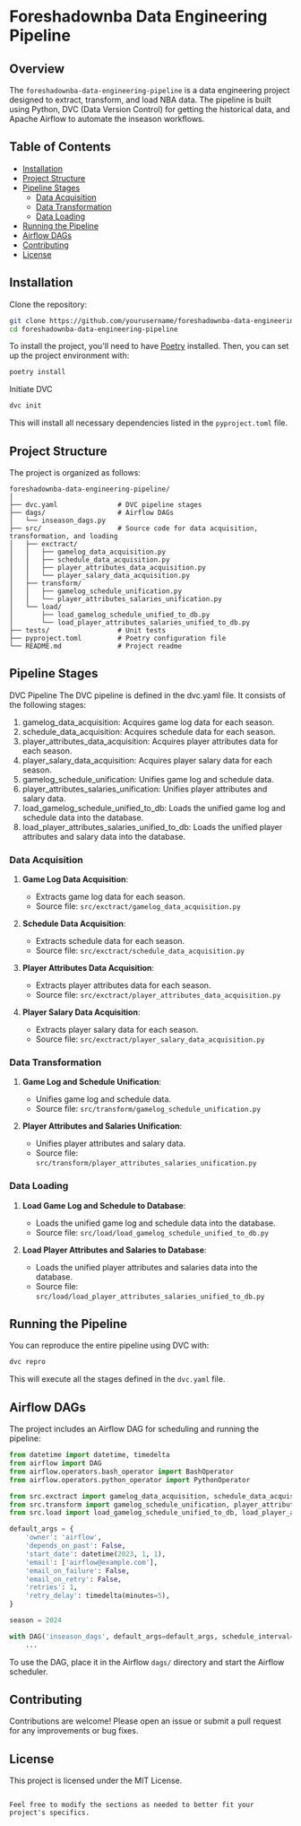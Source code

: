 
# Foreshadownba Data Engineering Pipeline

## Overview

The `foreshadownba-data-engineering-pipeline` is a data engineering project designed to extract, transform, and load NBA data. The pipeline is built using Python, DVC (Data Version Control) for getting the historical data, and Apache Airflow to automate the inseason workflows.

## Table of Contents

- [Installation](#installation)
- [Project Structure](#project-structure)
- [Pipeline Stages](#pipeline-stages)
  - [Data Acquisition](#data-acquisition)
  - [Data Transformation](#data-transformation)
  - [Data Loading](#data-loading)
- [Running the Pipeline](#running-the-pipeline)
- [Airflow DAGs](#airflow-dags)
- [Contributing](#contributing)
- [License](#license)

## Installation

Clone the repository:
```bash
git clone https://github.com/yourusername/foreshadownba-data-engineering-pipeline.git
cd foreshadownba-data-engineering-pipeline
```

To install the project, you'll need to have [Poetry](https://python-poetry.org/docs/#installation) installed. Then, you can set up the project environment with:

```bash
poetry install
```

Initiate DVC
```bash
dvc init
```

This will install all necessary dependencies listed in the `pyproject.toml` file.

## Project Structure

The project is organized as follows:

```plaintext
foreshadownba-data-engineering-pipeline/
│
├── dvc.yaml               # DVC pipeline stages
├── dags/                  # Airflow DAGs
│   └── inseason_dags.py
├── src/                   # Source code for data acquisition, transformation, and loading
│   ├── exctract/
│   │   ├── gamelog_data_acquisition.py
│   │   ├── schedule_data_acquisition.py
│   │   ├── player_attributes_data_acquisition.py
│   │   └── player_salary_data_acquisition.py
│   ├── transform/
│   │   ├── gamelog_schedule_unification.py
│   │   └── player_attributes_salaries_unification.py
│   └── load/
│       ├── load_gamelog_schedule_unified_to_db.py
│       └── load_player_attributes_salaries_unified_to_db.py
├── tests/                 # Unit tests
├── pyproject.toml         # Poetry configuration file
└── README.md              # Project readme
```

## Pipeline Stages

DVC Pipeline
The DVC pipeline is defined in the dvc.yaml file. It consists of the following stages:

1. gamelog_data_acquisition: Acquires game log data for each season.
2. schedule_data_acquisition: Acquires schedule data for each season.
3. player_attributes_data_acquisition: Acquires player attributes data for each season.
4. player_salary_data_acquisition: Acquires player salary data for each season.
5. gamelog_schedule_unification: Unifies game log and schedule data.
6. player_attributes_salaries_unification: Unifies player attributes and salary data.
7. load_gamelog_schedule_unified_to_db: Loads the unified game log and schedule data into the database.
8. load_player_attributes_salaries_unified_to_db: Loads the unified player attributes and salary data into the database.

### Data Acquisition

1. **Game Log Data Acquisition**:
    - Extracts game log data for each season.
    - Source file: `src/exctract/gamelog_data_acquisition.py`

2. **Schedule Data Acquisition**:
    - Extracts schedule data for each season.
    - Source file: `src/exctract/schedule_data_acquisition.py`

3. **Player Attributes Data Acquisition**:
    - Extracts player attributes data for each season.
    - Source file: `src/exctract/player_attributes_data_acquisition.py`

4. **Player Salary Data Acquisition**:
    - Extracts player salary data for each season.
    - Source file: `src/exctract/player_salary_data_acquisition.py`

### Data Transformation

1. **Game Log and Schedule Unification**:
    - Unifies game log and schedule data.
    - Source file: `src/transform/gamelog_schedule_unification.py`

2. **Player Attributes and Salaries Unification**:
    - Unifies player attributes and salary data.
    - Source file: `src/transform/player_attributes_salaries_unification.py`

### Data Loading

1. **Load Game Log and Schedule to Database**:
    - Loads the unified game log and schedule data into the database.
    - Source file: `src/load/load_gamelog_schedule_unified_to_db.py`

2. **Load Player Attributes and Salaries to Database**:
    - Loads the unified player attributes and salaries data into the database.
    - Source file: `src/load/load_player_attributes_salaries_unified_to_db.py`

## Running the Pipeline

You can reproduce the entire pipeline using DVC with:

```bash
dvc repro
```

This will execute all the stages defined in the `dvc.yaml` file.

## Airflow DAGs

The project includes an Airflow DAG for scheduling and running the pipeline:

```python
from datetime import datetime, timedelta
from airflow import DAG
from airflow.operators.bash_operator import BashOperator
from airflow.operators.python_operator import PythonOperator

from src.exctract import gamelog_data_acquisition, schedule_data_acquisition, player_attributes_data_acquisition, player_salary_data_acquisition
from src.transform import gamelog_schedule_unification, player_attributes_salaries_unification
from src.load import load_gamelog_schedule_unified_to_db, load_player_attributes_salaries_unified_to_db

default_args = {
    'owner': 'airflow',
    'depends_on_past': False,
    'start_date': datetime(2023, 1, 1),
    'email': ['airflow@example.com'],
    'email_on_failure': False,
    'email_on_retry': False,
    'retries': 1,
    'retry_delay': timedelta(minutes=5),
}

season = 2024

with DAG('inseason_dags', default_args=default_args, schedule_interval='@daily') as dag:
    ...
```

To use the DAG, place it in the Airflow `dags/` directory and start the Airflow scheduler.

## Contributing

Contributions are welcome! Please open an issue or submit a pull request for any improvements or bug fixes.

## License

This project is licensed under the MIT License.
```

Feel free to modify the sections as needed to better fit your project's specifics.
